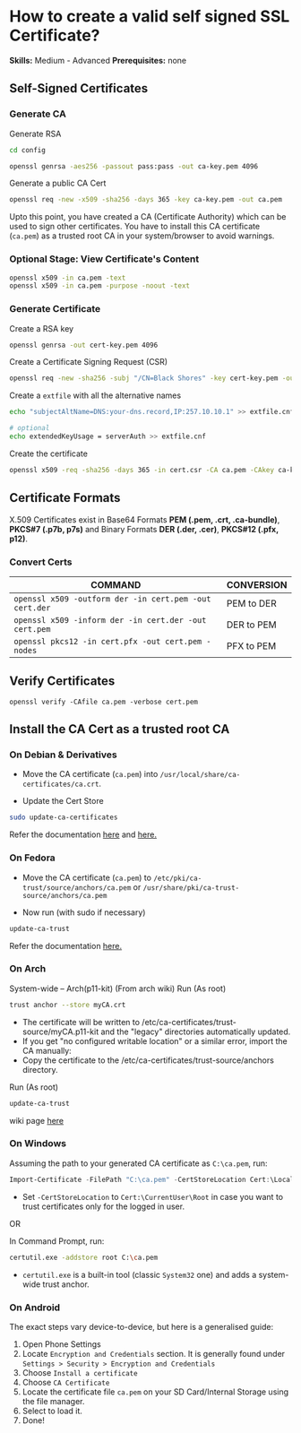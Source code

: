 # How to create a valid self signed SSL Certificate?

**Skills:** Medium - Advanced
**Prerequisites:** none

## Self-Signed Certificates

### Generate CA

Generate RSA

```bash
cd config
```
```bash
openssl genrsa -aes256 -passout pass:pass -out ca-key.pem 4096

```

Generate a public CA Cert

```bash
openssl req -new -x509 -sha256 -days 365 -key ca-key.pem -out ca.pem
```

Upto this point, you have created a CA (Certificate Authority) which can be used to sign other certificates. You have to install this CA certificate (`ca.pem`) as a trusted root CA in your system/browser to avoid warnings.

### Optional Stage: View Certificate's Content

```bash
openssl x509 -in ca.pem -text
openssl x509 -in ca.pem -purpose -noout -text
```

### Generate Certificate

Create a RSA key

```bash
openssl genrsa -out cert-key.pem 4096
```

Create a Certificate Signing Request (CSR)

```bash
openssl req -new -sha256 -subj "/CN=Black Shores" -key cert-key.pem -out cert.csr
```

Create a `extfile` with all the alternative names

```bash
echo "subjectAltName=DNS:your-dns.record,IP:257.10.10.1" >> extfile.cnf
```

```bash
# optional
echo extendedKeyUsage = serverAuth >> extfile.cnf
```

Create the certificate

```bash
openssl x509 -req -sha256 -days 365 -in cert.csr -CA ca.pem -CAkey ca-key.pem -out cert.pem -extfile extfile.cnf -CAcreateserial
```

## Certificate Formats

X.509 Certificates exist in Base64 Formats **PEM (.pem, .crt, .ca-bundle)**, **PKCS#7 (.p7b, p7s)** and Binary Formats **DER (.der, .cer)**, **PKCS#12 (.pfx, p12)**.

### Convert Certs

COMMAND | CONVERSION
---|---
`openssl x509 -outform der -in cert.pem -out cert.der` | PEM to DER
`openssl x509 -inform der -in cert.der -out cert.pem` | DER to PEM
`openssl pkcs12 -in cert.pfx -out cert.pem -nodes` | PFX to PEM

## Verify Certificates

`openssl verify -CAfile ca.pem -verbose cert.pem`

## Install the CA Cert as a trusted root CA

### On Debian & Derivatives

- Move the CA certificate (`ca.pem`) into `/usr/local/share/ca-certificates/ca.crt`.

- Update the Cert Store
  
```bash
sudo update-ca-certificates
```

Refer the documentation [here](https://wiki.debian.org/Self-Signed_Certificate) and [here.](https://manpages.debian.org/buster/ca-certificates/update-ca-certificates.8.en.html)

### On Fedora

- Move the CA certificate (`ca.pem`) to `/etc/pki/ca-trust/source/anchors/ca.pem` or `/usr/share/pki/ca-trust-source/anchors/ca.pem`

- Now run (with sudo if necessary)

```bash
update-ca-trust
```

Refer the documentation [here.](https://docs.fedoraproject.org/en-US/quick-docs/using-shared-system-certificates/)

### On Arch

System-wide – Arch(p11-kit)
(From arch wiki)
Run (As root)

```bash
trust anchor --store myCA.crt
```

- The certificate will be written to /etc/ca-certificates/trust-source/myCA.p11-kit and the "legacy" directories automatically updated.
- If you get "no configured writable location" or a similar error, import the CA manually:
- Copy the certificate to the /etc/ca-certificates/trust-source/anchors directory.

Run (As root)

```bash 
update-ca-trust
```

wiki page  [here](https://wiki.archlinux.org/title/User:Grawity/Adding_a_trusted_CA_certificate)

### On Windows

Assuming the path to your generated CA certificate as `C:\ca.pem`, run:

```powershell
Import-Certificate -FilePath "C:\ca.pem" -CertStoreLocation Cert:\LocalMachine\Root
```

- Set `-CertStoreLocation` to `Cert:\CurrentUser\Root` in case you want to trust certificates only for the logged in user.

OR

In Command Prompt, run:

```sh
certutil.exe -addstore root C:\ca.pem
```

- `certutil.exe` is a built-in tool (classic `System32` one) and adds a system-wide trust anchor.

### On Android

The exact steps vary device-to-device, but here is a generalised guide:

1. Open Phone Settings
2. Locate `Encryption and Credentials` section. It is generally found under `Settings > Security > Encryption and Credentials`
3. Choose `Install a certificate`
4. Choose `CA Certificate`
5. Locate the certificate file `ca.pem` on your SD Card/Internal Storage using the file manager.
6. Select to load it.
7. Done!
